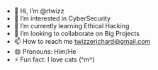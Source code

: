 - 👋 Hi, I’m @rtwizz
- 👀 I’m interested in CyberSecurity
- 🌱 I’m currently learning Ethical Hacking
- 💞️ I’m looking to collaborate on Big Projects
- 📫 How to reach me twizzerichard@gmail.com
- 😄 Pronouns: Him/He
- ⚡ Fun fact: I love cats (^m^)

<!---
rtwizz/rtwizz is a ✨ special ✨ repository because its `README.md` (this file) appears on your GitHub profile.
You can click the Preview link to take a look at your changes.
--->
